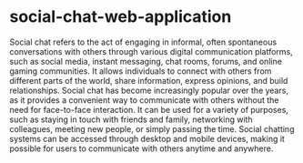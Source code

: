 # social-chat-web-application
Social chat refers to the act of engaging in informal, often spontaneous conversations with others through various digital communication platforms, such as social media, instant messaging, chat rooms, forums, and online gaming communities. It allows individuals to connect with others from different parts of the world, share information, express opinions, and build relationships. Social chat has become increasingly popular over the years, as it provides a convenient way to communicate with others without the need for face-to-face interaction. It can be used for a variety of purposes, such as staying in touch with friends and family, networking with colleagues, meeting new people, or simply passing the time. Social chatting systems can be accessed through desktop and mobile devices, making it possible for users to communicate with others anytime and anywhere.
